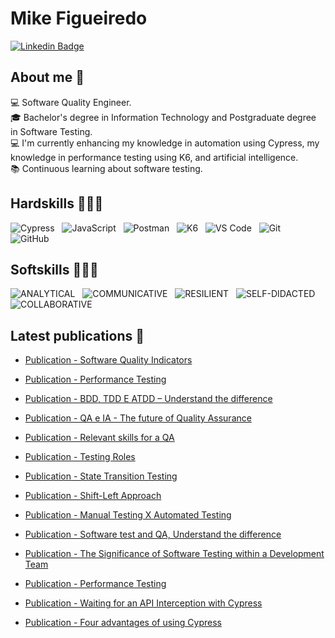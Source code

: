 # Mike Figueiredo

[![Linkedin Badge](https://img.shields.io/badge/Linkedin-0078d7.svg?style=for-the-badge&logo=linkedin&logoColor=white)](https://www.linkedin.com/in/mike-figueiredo/) &nbsp;
<!--[![Youtube Badge](https://img.shields.io/badge/Youtube-FF0000.svg?style=for-the-badge&logo=youtube&logoColor=white)](https://www.youtube.com/@codeByMikeF) &nbsp;-->
<!--[![Email](https://img.shields.io/badge/Email-0000CD?style=for-the-badge&logo=gmail&logoColor=white)](mikeefs@outlook.com) &nbsp;-->

## About me 🎯

💻 Software Quality Engineer. \
🎓 Bachelor's degree in Information Technology and Postgraduate degree in Software Testing. \
💻 I'm currently enhancing my knowledge in automation using Cypress, my knowledge in performance testing using K6, and artificial intelligence. \
📚 Continuous learning about software testing. 

## Hardskills 👩🏻‍💻

![Cypress](https://img.shields.io/badge/Cypress-17202C?style=for-the-badge&logo=cypress&logoColor=white) &nbsp;
![JavaScript](https://img.shields.io/badge/javascript-%23323330.svg?style=for-the-badge&logo=javascript&logoColor=%23F7DF1E) &nbsp;
![Postman](https://img.shields.io/badge/Postman-FF6C37?style=for-the-badge&logo=Postman&logoColor=white) &nbsp;
![K6](https://img.shields.io/badge/K6-darkblue?style=for-the-badge&logo=K6&logoColor=white) &nbsp;
![VS Code](https://img.shields.io/badge/VS%20Code-0078d7.svg?style=for-the-badge&logo=visual-studio-code&logoColor=white) &nbsp;
![Git](https://img.shields.io/badge/git-%23F05033.svg?style=for-the-badge&logo=git&logoColor=white) &nbsp;
![GitHub](https://img.shields.io/badge/github-%23121011.svg?style=for-the-badge&logo=github&logoColor=white) &nbsp;

## Softskills 👩🏻‍💻
![ANALYTICAL](https://img.shields.io/badge/ANALYTICAL-1572B6?style=for-the-badge&logoColor=white) &nbsp;
![COMMUNICATIVE](https://img.shields.io/badge/COMMUNICATIVE-E34F26?style=for-the-badge&logoColor=white) &nbsp;
![RESILIENT](https://img.shields.io/badge/RESILIENT-%23239120.svg?style=for-the-badge&logoColor=white) &nbsp;
![SELF-DIDACTED](https://img.shields.io/badge/-DIDACTED-purple?style=for-the-badge) &nbsp;
![COLLABORATIVE](https://img.shields.io/badge/-COLLABORATIVE-teal?style=for-the-badge) &nbsp;

## Latest publications 📕

- [Publication - Software Quality Indicators](https://www.linkedin.com/feed/update/urn:li:activity:7188913459722338304/)

- [Publication - Performance Testing](https://www.linkedin.com/feed/update/urn:li:activity:7183830229348466688/)

- [Publication - BDD, TDD E ATDD – Understand the difference](https://www.linkedin.com/feed/update/urn:li:activity:7180932931085881344/)

- [Publication - QA e IA - The future of Quality Assurance](https://www.linkedin.com/feed/update/urn:li:activity:7175861743892480000/)

- [Publication - Relevant skills for a QA](https://www.linkedin.com/feed/update/urn:li:activity:7172965179444465666/)

- [Publication - Testing Roles](https://www.linkedin.com/feed/update/urn:li:activity:7168255824505495552/?updateEntityUrn=urn%3Ali%3Afs_updateV2%3A%28urn%3Ali%3Aactivity%3A7168255824505495552%2CFEED_DETAIL%2CEMPTY%2CDEFAULT%2Cfalse%29)

- [Publication - State Transition Testing](https://www.linkedin.com/feed/update/urn:li:activity:7167148680859398144/?updateEntityUrn=urn%3Ali%3Afs_updateV2%3A%28urn%3Ali%3Aactivity%3A7167148680859398144%2CFEED_DETAIL%2CEMPTY%2CDEFAULT%2Cfalse%29)

- [Publication - Shift-Left Approach](https://www.linkedin.com/feed/update/urn:li:activity:7170430297107382272/?updateEntityUrn=urn%3Ali%3Afs_updateV2%3A%28urn%3Ali%3Aactivity%3A7170430297107382272%2CFEED_DETAIL%2CEMPTY%2CDEFAULT%2Cfalse%29)

- [Publication - Manual Testing X Automated Testing](https://www.linkedin.com/feed/update/urn:li:activity:7165708311856570369/)

- [Publication - Software test and QA, Understand the difference](https://www.linkedin.com/feed/update/urn:li:activity:7164989484428652544/)

- [Publication - The Significance of Software Testing within a Development Team](https://www.linkedin.com/posts/mike-figueiredo_ol%C3%A1-amigos-e-colegas-nesse-post-eu-gostaria-activity-7157026684578217984-m_1n?utm_source=share&utm_medium=member_desktop)

- [Publication - Performance Testing](https://www.linkedin.com/feed/update/urn:li:activity:7162820926269595649/)

- [Publication - Waiting for an API Interception with Cypress](https://www.linkedin.com/posts/mike-figueiredo_ol%C3%A1-amigos-e-colegas-vamos-falar-sobre-activity-7157706600659484673-3U4e?utm_source=share&utm_medium=member_desktop) 

- [Publication - Four advantages of using Cypress](https://www.linkedin.com/posts/mike-figueiredo_ol%C3%A1-amigos-e-colegas-o-post-trar%C3%A1-quatro-activity-7158439381488263168-JMaF?utm_source=share&utm_medium=member_desktop)

<!--
<br>

## Status ⭐
<a href="https://github.com/anuraghazra/github-readme-stats">
  <img align="center" width='40%' src="https://github-readme-stats.vercel.app/api?username=LarissaAzevedo&show_icons=true&theme=onedark" />
</a> &nbsp; 
<a href="https://github.com/anuraghazra/github-readme-stats">
  <img align="center" width='33.5%'  src="https://github-readme-stats.vercel.app/api/top-langs/?username=LarissaAzevedo&layout=compact&theme=onedark"/>  
</a>

<a href="https://app.daily.dev/lariazevedo"><img src="https://api.daily.dev/devcards/a6f433c8c780480ea3c3296f29cc1a73.png?r=pdw" width="400" alt="Larissa's Dev Card"/></a>
-->
